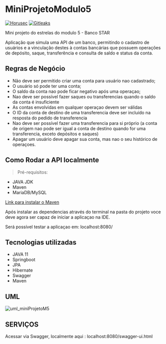 # MiniProjetoModulo5

[![Horusec](https://github.com/maiconriam/MiniProjetoModulo5/actions/workflows/security-pipeline.yml/badge.svg)](https://github.com/maiconriam/MiniProjetoModulo5/actions/workflows/security-pipeline.yml) [![Gitleaks](https://github.com/maiconriam/MiniProjetoModulo5/actions/workflows/gitleaks.yml/badge.svg)](https://github.com/maiconriam/MiniProjetoModulo5/actions/workflows/gitleaks.yml) 

Mini projeto do estrelas do modulo 5 - Banco STAR

Aplicação que simula uma API de um banco, permitindo o cadastro de usuários e a vinculação destes à contas bancárias que possuem operações de depósito, saque, transferência e consulta de saldo e status da conta.

## Regras de Negócio

- Não deve ser permitido criar uma conta para usuário nao cadastrado;
- O usuário só pode ter uma conta;
- O saldo da conta nao pode ficar negativo após uma operaçao;
- Nao deve ser possível fazer saques ou transferencias quando o saldo  da conta é insuficiente
- As contas envolvidas em qualquer operaçao devem ser válidas
- O ID da conta de destino de uma transferencia deve ser incluído na resposta do pedido de transferencia
- Nao deve ser possível fazer uma transferencia para si próprio (a conta de origem nao pode ser igual a conta de destino quando for uma transferencia, exceto depósitos e saques)
- Apagar um usuário deve apagar sua conta, mas nao o seu histórico de operaçoes.

## Como Rodar a API localmente

> Pré-requisitos:

- JAVA JDK
- Maven
- MariaDB/MySQL

[Link para instalar o Maven](https://maven.apache.org/download.cgi)

Após instalar as dependencias através do terminal na pasta do projeto voce deve agora ser capaz de iniciar a aplicaçao na IDE. 

Será possível testar a aplicaçao em: localhost:8080/

## Tecnologias utilizadas

- JAVA 11
- Springboot
- JPA
- Hibernate
- Swagger
- Maven

## UML

![uml_miniProjetoM5](https://user-images.githubusercontent.com/81029547/144488826-0312f99f-00c8-4fa0-8001-e4309ee0c7ef.png)

## SERVIÇOS

Acessar via Swagger, localmente aqui : localhost:8080/swagger-ui.html
